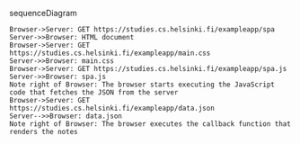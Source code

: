 sequenceDiagram

    Browser->Server: GET https://studies.cs.helsinki.fi/exampleapp/spa
    Server->>Browser: HTML document
    Browser->Server: GET https://studies.cs.helsinki.fi/exampleapp/main.css
    Server->>Browser: main.css
    Browser->Server: GET https://studies.cs.helsinki.fi/exampleapp/spa.js
    Server->>Browser: spa.js
    Note right of Browser: The browser starts executing the JavaScript code that fetches the JSON from the server
    Browser->Server: GET https://studies.cs.helsinki.fi/exampleapp/data.json
    Server-->>Browser: data.json
    Note right of Browser: The browser executes the callback function that renders the notes
